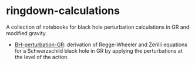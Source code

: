 # ringdown-calculations
A collection of notebooks for black hole perturbation calculations in GR and modified gravity.

- [BH-perturbation-GR](https://github.com/sergisl/ringdown-calculations/blob/main/BH-perturbations-GR.nb): derivation of Regge-Wheeler and Zerilli equations for a Schwarzschild black hole in GR by applying the perturbations at the level of the action.
